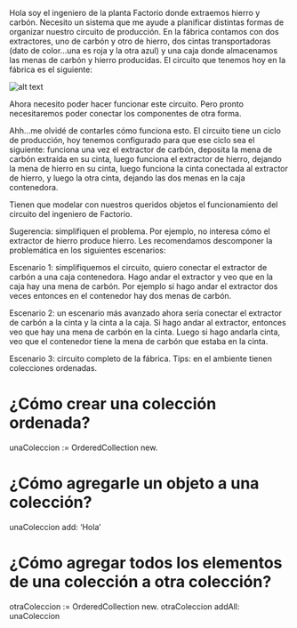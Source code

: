 
Hola soy el ingeniero de la planta Factorio donde extraemos hierro y carbón. Necesito un sistema que me ayude a planificar distintas formas de organizar nuestro circuito de producción. En la fábrica contamos con dos extractores, uno de carbón y otro de hierro, dos cintas transportadoras (dato de color…una es roja y la otra azul) y una caja donde almacenamos las menas de carbón y hierro producidas. El circuito que tenemos hoy en la fábrica es el siguiente:

![alt text](https://github.com/algoritmos-iii/ejercicios-poo-soluciones/blob/master/circuito.png?raw=true)

Ahora necesito poder hacer funcionar este circuito. Pero pronto necesitaremos poder conectar los componentes de otra forma.

Ahh...me olvidé de contarles cómo funciona esto. El circuito tiene un ciclo de producción, hoy tenemos configurado para que ese ciclo sea el siguiente: funciona una vez el extractor de carbón, deposita la mena de carbón extraída en su cinta, luego funciona el extractor de hierro, dejando la mena de hierro en su cinta, luego funciona la cinta conectada al extractor de hierro, y luego la otra cinta, dejando las dos menas en la caja contenedora.

Tienen que modelar con nuestros queridos objetos el funcionamiento del circuito del ingeniero de Factorio. 

Sugerencia: simplifiquen el problema. Por ejemplo, no interesa cómo el extractor de hierro produce hierro. Les recomendamos descomponer la problemática en los siguientes escenarios:

Escenario 1: simplifiquemos el circuito, quiero conectar el extractor de carbón a una caja contenedora. Hago andar el extractor y veo que en la caja hay una mena de carbón. Por ejemplo si hago andar el extractor dos veces entonces en el contenedor hay dos menas de carbón.

Escenario 2: un escenario más avanzado ahora sería conectar el extractor de carbón a la cinta y la cinta a la caja. Si hago andar al extractor, entonces veo que hay una mena de carbón en la cinta. Luego si hago andarla cinta, veo que el contenedor tiene la mena de carbón que estaba en la cinta.

Escenario 3: circuito completo de la fábrica.
Tips: en el ambiente tienen colecciones ordenadas.

# ¿Cómo crear una colección ordenada?
unaColeccion := OrderedCollection new.

# ¿Cómo agregarle un objeto a una colección?
unaColeccion add: ‘Hola’

# ¿Cómo agregar todos los elementos de una colección a otra colección?
otraColeccion := OrderedCollection new.
otraColeccion addAll: unaColeccion

